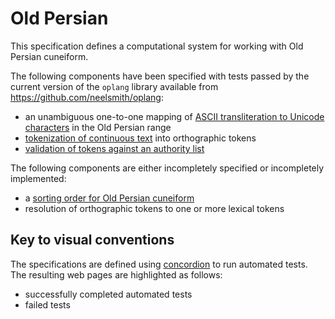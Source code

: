 # Old Persian #


This specification defines a computational system for working with
Old Persian cuneiform. 

The following components have been specified with tests passed by the current version of the `oplang` library available from <https://github.com/neelsmith/oplang>:

- an unambiguous one-to-one mapping of [ASCII transliteration to Unicode characters](transliteration/Transliteration.html) in the  Old Persian range
- [tokenization of continuous text](tokenization/Tokenization.html) into orthographic tokens
 - [validation of tokens against an authority list](validation/Validation.html)
 
The following components are either incompletely specified or incompletely implemented:

- a [sorting order for Old Persian cuneiform](sorting/Sorting.html) 
- resolution of orthographic tokens to one or more lexical tokens



## Key to visual conventions ##


The specifications are defined using [concordion](http://concordion.org) to run
  automated tests.  The resulting web pages are highlighted as follows:


- <span class="success">successfully completed automated tests</span>
- <span class="failure">failed tests</span>


